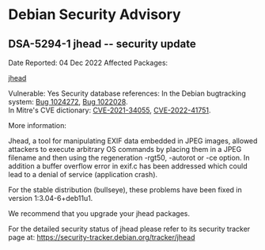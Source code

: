 
Debian Security Advisory
========================


DSA-5294-1 jhead -- security update
-----------------------------------



Date Reported:
04 Dec 2022
Affected Packages:

[jhead](https://packages.debian.org/src:jhead)

Vulnerable:
Yes
Security database references:
In the Debian bugtracking system: [Bug 1024272](https://bugs.debian.org/cgi-bin/bugreport.cgi?bug=1024272), [Bug 1022028](https://bugs.debian.org/cgi-bin/bugreport.cgi?bug=1022028).  
In Mitre's CVE dictionary: [CVE-2021-34055](https://security-tracker.debian.org/tracker/CVE-2021-34055), [CVE-2022-41751](https://security-tracker.debian.org/tracker/CVE-2022-41751).  

More information:

Jhead, a tool for manipulating EXIF data embedded in JPEG images, allowed
attackers to execute arbitrary OS commands by placing them in a JPEG filename
and then using the regeneration -rgt50, -autorot or -ce option. In addition a
buffer overflow error in exif.c has been addressed which could lead to a denial
of service (application crash).


For the stable distribution (bullseye), these problems have been fixed in
version 1:3.04-6+deb11u1.


We recommend that you upgrade your jhead packages.


For the detailed security status of jhead please refer to
its security tracker page at:
<https://security-tracker.debian.org/tracker/jhead>





